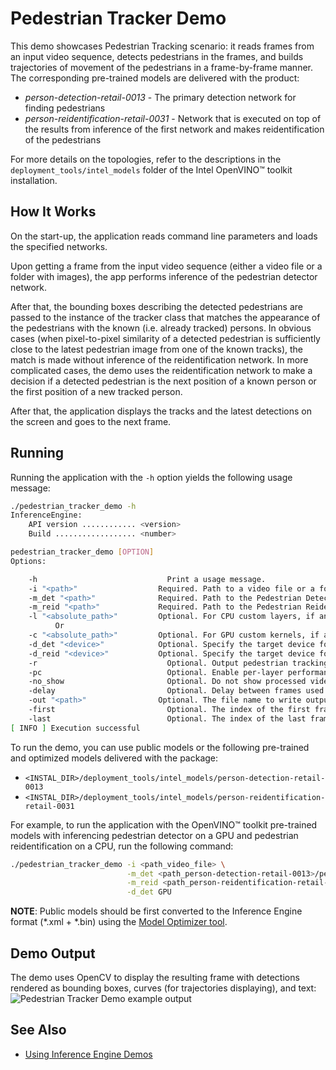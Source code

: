 # Pedestrian Tracker Demo

This demo showcases Pedestrian Tracking scenario: it reads frames from an input video sequence, detects pedestrians in the frames, and builds trajectories of movement of the pedestrians in
a frame-by-frame manner.
The corresponding pre-trained models are delivered with the product:
* _person-detection-retail-0013_ - The primary detection network for finding pedestrians
* _person-reidentification-retail-0031_ - Network that is executed on top of the results from inference of the first network and makes reidentification of the pedestrians

For more details on the topologies, refer to the descriptions in the `deployment_tools/intel_models` folder of the Intel OpenVINO&trade; toolkit installation.

## How It Works

On the start-up, the application reads command line parameters and loads the specified networks.

Upon getting a frame from the input video sequence (either a video file or a folder with images), the app performs inference of the pedestrian detector network.

After that, the bounding boxes describing the detected pedestrians are passed to the instance of the tracker class that matches the appearance of the pedestrians with the known
(i.e. already tracked) persons.
In obvious cases (when pixel-to-pixel similarity of a detected pedestrian is sufficiently close to the latest pedestrian image from one of the known tracks),
the match is made without inference of the reidentification network. In more complicated cases, the demo uses the reidentification network to make a decision
if a detected pedestrian is the next position of a known person or the first position of a new tracked person.

After that, the application displays the tracks and the latest detections on the screen and goes to the next frame.


## Running

Running the application with the <code>-h</code> option yields the following usage message:
```sh
./pedestrian_tracker_demo -h
InferenceEngine:
    API version ............ <version>
    Build .................. <number>

pedestrian_tracker_demo [OPTION]
Options:

    -h                             Print a usage message.
    -i "<path>"                  Required. Path to a video file or a folder with images (all images should have names 0000000001.jpg, 0000000002.jpg, etc).
    -m_det "<path>"              Required. Path to the Pedestrian Detection Retail model (.xml) file.
    -m_reid "<path>"             Required. Path to the Pedestrian Reidentification Retail model (.xml) file.
    -l "<absolute_path>"         Optional. For CPU custom layers, if any. Absolute path to a shared library with the kernels implementation.
          Or
    -c "<absolute_path>"         Optional. For GPU custom kernels, if any. Absolute path to the .xml file with the kernels description.
    -d_det "<device>"            Optional. Specify the target device for pedestrian detection (CPU, GPU, FPGA, MYRIAD, or HETERO).
    -d_reid "<device>"           Optional. Specify the target device for pedestrian reidentification (CPU, GPU, FPGA, MYRIAD, or HETERO).
    -r                             Optional. Output pedestrian tracking results in a raw format (compatible with MOTChallenge format).
    -pc                            Optional. Enable per-layer performance statistics.
    -no_show                       Optional. Do not show processed video.
    -delay                         Optional. Delay between frames used for visualization. If negative, the visualization is turned off (like with the option 'no_show'). If zero, the visualization is made frame-by-frame.
    -out "<path>"                Optional. The file name to write output log file with results of pedestrian tracking. The format of the log file is compatible with MOTChallenge format.
    -first                         Optional. The index of the first frame of video sequence to process. This has effect only if it is positive and the source video sequence is an image folder.
    -last                          Optional. The index of the last frame of video sequence to process. This has effect only if it is positive and the source video sequence is an image folder.
[ INFO ] Execution successful
```

To run the demo, you can use public models or the following pre-trained and optimized models delivered with the package:

* `<INSTAL_DIR>/deployment_tools/intel_models/person-detection-retail-0013`
* `<INSTAL_DIR>/deployment_tools/intel_models/person-reidentification-retail-0031`

For example, to run the application with the OpenVINO&trade; toolkit pre-trained models with inferencing pedestrian detector on a GPU and pedestrian reidentification on a CPU,
run the following command:

```sh
./pedestrian_tracker_demo -i <path_video_file> \
                          -m_det <path_person-detection-retail-0013>/person-detection-retail-0013.xml \
                          -m_reid <path_person-reidentification-retail-0031>/person-reidentification-retail-0031.xml \
                          -d_det GPU
```

**NOTE**: Public models should be first converted to the Inference Engine format (\*.xml + \*.bin) using the [Model Optimizer tool](https://software.intel.com/en-us/articles/OpenVINO-ModelOptimizer).

## Demo Output

The demo uses OpenCV to display the resulting frame with detections rendered as bounding boxes, curves (for trajectories displaying), and text:
![Pedestrian Tracker Demo example output](example_demo_output.png)


## See Also
* [Using Inference Engine Demos](../Readme.md)
